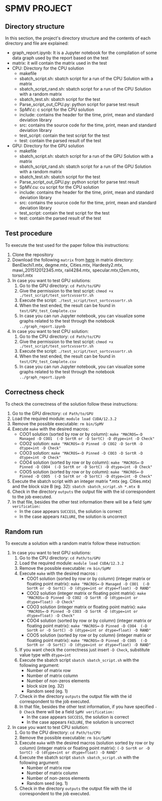 # SPMV PROJECT

## Directory structure

In this section, the project's directory structure and the contents of each directory and file are explained:
* graph_report.ipynb: It is a Jupyter notebook for the compilation of some data graph used by the report based on the test
* matrix: it will contain the matrix used in the test
* CPU: Directory for the CPU solution
  - makefile
  - sbatch_script.sh: sbatch script for a run of the CPU Solution with a matrix
  - sbatch_script_rand.sh: sbatch script for a run of the CPU Solution with a random matrix
  - sbatch_test.sh: sbatch script for the test
  - Parse_script_out_CPU.py: python script for parse test result
  - SpMV.c: c script for the CPU solution
  - include: contains the header for the time, print, mean and standard deviation library
  - src: contains the source code for the time, print, mean and standard deviation library
  - test_script: contain the test script for the test
  - test: contain the parsed result of the test
* GPU: Directory for the GPU solution
  - makefile
  - sbatch_script.sh: sbatch script for a run of the GPU Solution with a matrix
  - sbatch_script_rand.sh: sbatch script for a run of the GPU Solution with a random matrix
  - sbatch_test.sh: sbatch script for the test
  - Parse_script_out_GPU.py: python script for parse test result
  - SpMV.cu: cu script for the CPU solution
  - include: contains the header for the time, print, mean and standard deviation library
  - src: contains the source code for the time, print, mean and standard deviation library
  - test_script: contain the test script for the test
  - test: contain the parsed result of the test


## Test procedure

To execute the test used for the paper follow this instructions:
1. Clone the repository
2. Download the following `matrix` from [here](https://sparse.tamu.edu) in matrix directory: BenElechi1.mtx, degme.mtx, Cities.mtx, Hardesty2.mtx, mawi_201512012345.mtx, rail4284.mtx, specular.mtx,t2em.mtx, torso1.mtx
3. In case you want to test GPU solutions:
   1. Go to the GPU directory: `cd Path/to/GPU`
   2. Give the permission to the test script: `chmod +x ./test_script/test_sortcvssortr.sh`
   3. Execute the script: `./test_script/test_sortcvssortr.sh`
   4. When the test ended, the result can be found in `test/GPU_test_Complete.csv`
   5. In case you can run Jupyter notebook, you can visualize some graphs related to the test through the notebook `../graph_report.ipynb`
1. In case you want to test CPU solution:
   1. Go to the CPU directory: `cd Path/to/CPU`
   2. Give the permission to the test script: `chmod +x ./test_script/test_sortcvssortr.sh`
   3. Execute the script: `./test_script/test_sortcvssortr.sh`
   4. When the test ended, the result can be found in `test/CPU_test_Complete.csv`
   5. In case you can run Jupyter notebook, you can visualize some graphs related to the test through the notebook `../graph_report.ipynb`

## Correctness check

To check the correctness of the solution follow these instructions:
   1. Go to the GPU directory: `cd Path/to/GPU`
   2. Load the required module: `module load CUDA/12.3.2`
   3. Remove the possible executable: `rm bin/SpMV`
   4. Execute `make` with the desired macros:
      * COO1 solution (sorted by row or by column): `make "MACROS=-D Managed -D COO1  (-D SortR or -D SortC) -D dtype=int -D Check"`
      * COO2 solution: `make "MACROS=-D Pinned -D COO2 -D SortR -D dtype=int -D Check"`
      * COO3 solution: `make "MACROS=-D Pinned -D COO3 -D SortR -D dtype=int -D Check"`
      * COO4 solution (sorted by row or by column): `make "MACROS=-D Pinned -D COO4  (-D SortR or -D SortC) -D dtype=int -D Check"`
      * COO5 solution (sorted by row or by column): `make "MACROS=-D Pinned -D COO5  (-D SortR or -D SortC) -D dtype=int -D Check"`
   5. Execute the sbatch script with an integer matrix *.mtx (eg. Cities.mtx) and the block size B (eg. 32): `sbatch sbatch_script.sh *.mtx B`
   6. Check in the directory `outputs` the output file with the id correspondent to the job executed.
   7. In that file, besides the other test information there will be a field `SpMV verification:`
      * In the case appears `SUCCESS`, the solution is correct
      * In the case appears `FAILURE`, the solution is uncorrect

## Random run

To execute a solution with a random matrix follow these instruction:
1. In case you want to test GPU solutions:
   1. Go to the CPU directory: `cd Path/to/GPU`
   2. Load the required module: `module load CUDA/12.3.2`
   3. Remove the possible executable: `rm bin/SpMV`
   4. Execute `make` with the desired macros :
      * COO1 solution (sorted by row or by column) (integer matrix or floating point matrix): `make "MACROS=-D Managed -D COO1  (-D SortR or -D SortC) -D (dtype=int or dtype=float) -D RAND"`
      * COO2 solution (integer matrix or floating point matrix): `make "MACROS=-D Pinned -D COO2 -D SortR -D (dtype=int or dtype=float) -D Check"`
      * COO3 solution (integer matrix or floating point matrix): `make "MACROS=-D Pinned -D COO3 -D SortR -D (dtype=int or dtype=float) -D Check"`
      * COO4 solution (sorted by row or by column) (integer matrix or floating point matrix): `make "MACROS=-D Pinned -D COO4  (-D SortR or -D SortC) -D (dtype=int or dtype=float) -D RAND"`
      * COO5 solution (sorted by row or by column) (integer matrix or floating point matrix): `make "MACROS=-D Pinned -D COO5  (-D SortR or -D SortC) -D (dtype=int or dtype=float) -D RAND"`
   5. If you want check the correctness just insert `-D Check`, substitute value type with  `dtype=int`
   6. Execute the sbatch script `sbatch sbatch_script.sh` with the following argument:
      * Number of matrix row
      * Number of matrix column
      * Number of non-zeros elements
      * block size (eg. 32)
      * Random seed (eg. 1)
   7. Check in the directory `outputs` the output file with the id correspondent to the job executed.
   8. In that file, besides the other test information, if you have specified `-D Check` there will be a field `SpMV verification:`
      * In the case appears `SUCCESS`, the solution is correct
      * In the case appears `FAILURE`, the solution is uncorrect
2. In case you want to test CPU solution:
   1. Go to the CPU directory: `cd Path/to/CPU`
   2. Remove the possible executable: `rm bin/SpMV`
   3. Execute `make` with the desired macros (solution sorted by row or by column) (integer matrix or floating point matrix): `(-D SortR or -D SortC) -D (dtype=int or dtype=float) -D RAND"`
   4. Execute the sbatch script `sbatch sbatch_script.sh` with the following argument:
      * Number of matrix row
      * Number of matrix column
      * Number of non-zeros elements
      * Random seed (eg. 1)
   7. Check in the directory `outputs` the output file with the id correspondent to the job executed.
